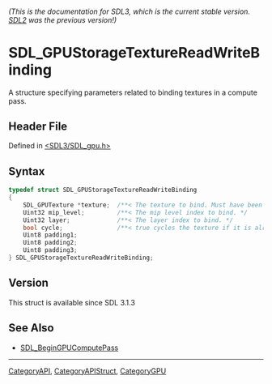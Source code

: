###### (This is the documentation for SDL3, which is the current stable version. [SDL2](https://wiki.libsdl.org/SDL2/) was the previous version!)
# SDL_GPUStorageTextureReadWriteBinding

A structure specifying parameters related to binding textures in a compute pass.

## Header File

Defined in [<SDL3/SDL_gpu.h>](https://github.com/libsdl-org/SDL/blob/main/include/SDL3/SDL_gpu.h)

## Syntax

```c
typedef struct SDL_GPUStorageTextureReadWriteBinding
{
    SDL_GPUTexture *texture;  /**< The texture to bind. Must have been created with SDL_GPU_TEXTUREUSAGE_COMPUTE_STORAGE_WRITE or SDL_GPU_TEXTUREUSAGE_COMPUTE_STORAGE_SIMULTANEOUS_READ_WRITE. */
    Uint32 mip_level;         /**< The mip level index to bind. */
    Uint32 layer;             /**< The layer index to bind. */
    bool cycle;               /**< true cycles the texture if it is already bound. */
    Uint8 padding1;
    Uint8 padding2;
    Uint8 padding3;
} SDL_GPUStorageTextureReadWriteBinding;
```

## Version

This struct is available since SDL 3.1.3

## See Also

- [SDL_BeginGPUComputePass](SDL_BeginGPUComputePass)

----
[CategoryAPI](CategoryAPI), [CategoryAPIStruct](CategoryAPIStruct), [CategoryGPU](CategoryGPU)

